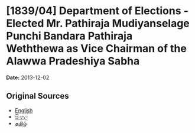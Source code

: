 # [1839/04] Department of Elections - Elected Mr. Pathiraja Mudiyanselage Punchi Bandara Pathiraja Weththewa as Vice Chairman of the Alawwa Pradeshiya Sabha

**Date:** 2013-12-02

## Original Sources

- [English](https://documents.gov.lk/view/extra-gazettes/2013/12/1839-04_E.pdf)
- [සිංහල](https://documents.gov.lk/view/extra-gazettes/2013/12/1839-04_S.pdf)
- [தமிழ்](https://documents.gov.lk/view/extra-gazettes/2013/12/1839-04_T.pdf)
